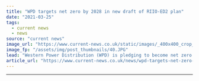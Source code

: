```yaml
---
title: "WPD targets net zero by 2028 in new draft of RIIO-ED2 plan"
date: "2021-03-25"
tags: 
  - current news
  - news
source: "current news"
image_url: "https://www.current-news.co.uk/static/images/_400x400_crop_center-center/RIIO-ED-2-Business-Plan-credit-WPD.JPG"
image_fp: "/assets/img/post_thumbnails/40.JPG"
lead: "​Western Power Distribution (WPD) is pledging to become net zero by 2028, reiterating its plans to invest £6 billion in network transformation."
article_url: "https://www.current-news.co.uk/news/wpd-targets-net-zero-by-2028-in-new-draft-of-riio-ed2-plan?utm_source=rss-feeds&utm_medium=rss&utm_campaign=rss"
---
```


---
